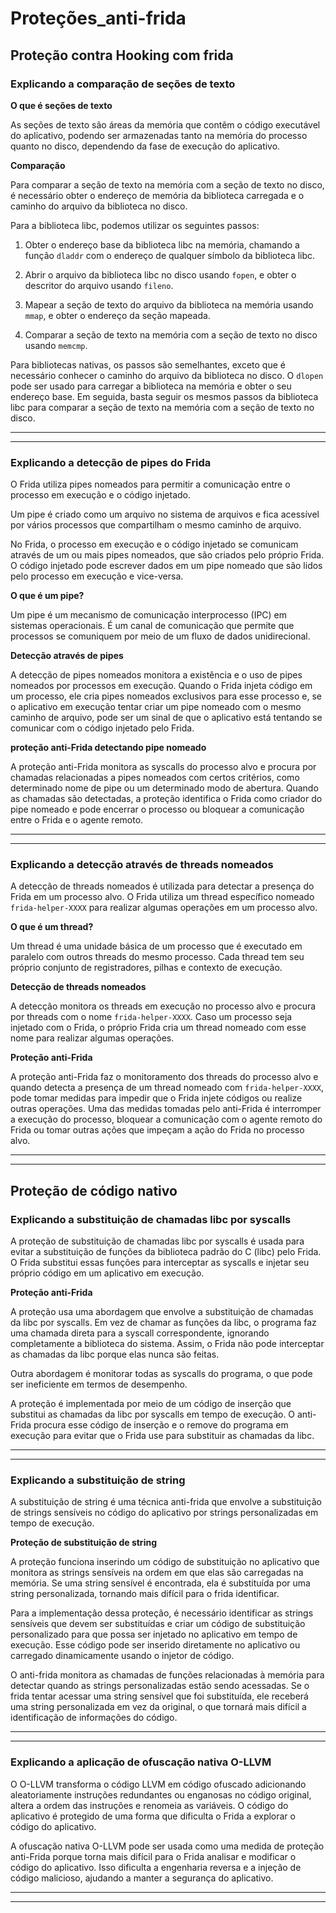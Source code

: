 # Proteções_anti-frida


## Proteção contra Hooking com frida

### **Explicando a comparação de seções de texto**

**O que é seções de texto**

As seções de texto são áreas da memória que contêm o código executável do aplicativo, podendo ser armazenadas tanto na memória do processo quanto no disco, dependendo da fase de execução do aplicativo.
 
**Comparação**

Para comparar a seção de texto na memória com a seção de texto no disco, é necessário obter o endereço de memória da biblioteca carregada e o caminho do arquivo da biblioteca no disco.

Para a biblioteca libc, podemos utilizar os seguintes passos:

1. Obter o endereço base da biblioteca libc na memória, chamando a função `dladdr` com o endereço de qualquer símbolo da biblioteca libc.

2. Abrir o arquivo da biblioteca libc no disco usando `fopen`, e obter o descritor do arquivo usando `fileno`.

3. Mapear a seção de texto do arquivo da biblioteca na memória usando `mmap`, e obter o endereço da seção mapeada.

4. Comparar a seção de texto na memória com a seção de texto no disco usando `memcmp`.

Para bibliotecas nativas, os passos são semelhantes, exceto que é necessário conhecer o caminho do arquivo da biblioteca no disco. O `dlopen` pode ser usado para carregar a biblioteca na memória e obter o seu endereço base. Em seguida, basta seguir os mesmos passos da biblioteca libc para comparar a seção de texto na memória com a seção de texto no disco.

---
---

### Explicando a detecção de pipes do Frida

O Frida utiliza pipes nomeados para permitir a comunicação entre o processo em execução e o código injetado.

Um pipe é criado como um arquivo no sistema de arquivos e fica acessível por vários processos que compartilham o mesmo caminho de arquivo.

No Frida, o processo em execução e o código injetado se comunicam através de um ou mais pipes nomeados, que são criados pelo próprio Frida. O código injetado pode escrever dados em um pipe nomeado que são lidos pelo processo em execução e vice-versa.

**O que é um pipe?**

 Um pipe é um mecanismo de comunicação interprocesso (IPC) em sistemas operacionais. É um canal de comunicação que permite que processos se comuniquem por meio de um fluxo de dados unidirecional.

**Detecção através de pipes**

A detecção de pipes nomeados monitora a existência e o uso de pipes nomeados por processos em execução. Quando o Frida injeta código em um processo, ele cria pipes nomeados exclusivos para esse processo e, se o aplicativo em execução tentar criar um pipe nomeado com o mesmo caminho de arquivo, pode ser um sinal de que o aplicativo está tentando se comunicar com o código injetado pelo Frida.

**proteção anti-Frida detectando pipe nomeado**

A proteção anti-Frida monitora as syscalls do processo alvo e procura por chamadas relacionadas a pipes nomeados com certos critérios, como determinado nome de pipe ou um determinado modo de abertura. Quando as chamadas são detectadas, a proteção identifica o Frida como criador do pipe nomeado e pode encerrar o processo ou bloquear a comunicação entre o Frida e o agente remoto.

---
---

### Explicando a detecção através de threads nomeados

A detecção de threads nomeados é utilizada para detectar a presença do Frida em um processo alvo. O Frida utiliza um thread específico nomeado `frida-helper-XXXX` para realizar algumas operações em um processo alvo.

**O que é um thread?**

 Um thread é uma unidade básica de um processo que é executado
 em paralelo com outros threads do mesmo processo. Cada thread tem seu próprio conjunto de registradores, pilhas e contexto de execução.

**Detecção de threads nomeados**

A detecção monitora os threads em execução no processo alvo e procura por threads com o nome `frida-helper-XXXX`. Caso um processo seja injetado com o Frida, o próprio Frida cria um thread nomeado com esse nome para realizar algumas operações.

**Proteção anti-Frida**

A proteção anti-Frida faz o monitoramento dos threads do processo alvo e quando detecta a presença de um thread nomeado com `frida-helper-XXXX`, pode tomar medidas para impedir que o Frida injete códigos ou realize outras operações. Uma das medidas tomadas pelo anti-Frida é interromper a execução do processo, bloquear a comunicação com o agente remoto do Frida ou tomar outras ações que impeçam a ação do Frida no processo alvo.

---
---

## Proteção de código nativo


### Explicando a substituição de chamadas libc por syscalls 

A proteção de substituição de chamadas libc por syscalls é usada para evitar a substituição de funções da biblioteca padrão do C (libc) pelo Frida. O Frida substitui essas funções para interceptar as syscalls e injetar seu próprio código em um aplicativo em execução.

**Proteção anti-Frida**

A proteção usa uma abordagem que envolve a substituição de chamadas da libc por syscalls. Em vez de chamar as funções da libc, o programa faz uma chamada direta para a syscall correspondente, ignorando completamente a biblioteca do sistema. Assim, o Frida não pode interceptar as chamadas da libc porque elas nunca são feitas.

Outra abordagem é monitorar todas as syscalls do programa, o que pode ser ineficiente em termos de desempenho.

A proteção é implementada por meio de um código de inserção que substitui as chamadas da libc por syscalls em tempo de execução. O anti-Frida procura esse código de inserção e o remove do programa em execução para evitar que o Frida use para substituir as chamadas da libc.

---
---

### Explicando a substituição de string

A substituição de string é uma técnica anti-frida que envolve a substituição de strings sensíveis no código do aplicativo por strings personalizadas em tempo de execução.

**Proteção de substituição de string**

A proteção funciona inserindo um código de substituição no aplicativo que monitora as strings sensíveis na ordem em que elas são carregadas na memória. Se uma string sensível é encontrada, ela é substituída por uma string personalizada, tornando mais difícil para o frida identificar.

Para a implementação dessa proteção, é necessário identificar as strings sensíveis que devem ser substituídas e criar um código de substituição personalizado para que possa ser injetado no aplicativo em tempo de execução. Esse código pode ser inserido diretamente no aplicativo ou carregado dinamicamente usando o injetor de código.

O anti-frida monitora as chamadas de funções relacionadas à memória para detectar quando as strings personalizadas estão sendo acessadas. Se o frida tentar acessar uma string sensível que foi substituída, ele receberá uma string personalizada em vez da original, o que tornará mais difícil a identificação de informações do código.

---
---

### Explicando a aplicação de ofuscação nativa O-LLVM

O O-LLVM transforma o código LLVM em código ofuscado adicionando aleatoriamente instruções redundantes ou enganosas no código original, altera a ordem das instruções e renomeia as variáveis. O código do aplicativo é protegido de uma forma que dificulta o Frida a explorar o código do aplicativo.

A ofuscação nativa O-LLVM pode ser usada como uma medida de proteção anti-Frida porque torna mais difícil para o Frida analisar e modificar o código do aplicativo. Isso dificulta a engenharia reversa e a injeção de código malicioso, ajudando a manter a segurança do aplicativo.

---
---
